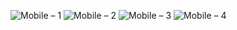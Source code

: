 ![Mobile – 1](https://user-images.githubusercontent.com/25367933/120854640-58682d80-c575-11eb-8daf-444e62ced9f8.png)
![Mobile – 2](https://user-images.githubusercontent.com/25367933/120854644-5a31f100-c575-11eb-8cf1-6c729065c53d.png)
![Mobile – 3](https://user-images.githubusercontent.com/25367933/120854512-31116080-c575-11eb-8065-e1c35e37d0c3.png)
![Mobile – 4](https://user-images.githubusercontent.com/25367933/120854518-32db2400-c575-11eb-9446-69a0a19400f0.png)
